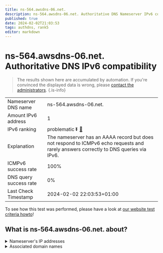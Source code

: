 ```yaml
---
title: ns-564.awsdns-06.net.
description: ns-564.awsdns-06.net. Authoritative DNS Nameserver IPv6 compatibility
published: true
date: 2024-02-02T21:03:53
tags: authdns, rank5
editor: markdown
---
```


# ns-564.awsdns-06.net. Authoritative DNS IPv6 compatibility

> The results shown here are accumulated by automation. If you're convinced the displayed data is wrong, please [contact the administrators](/howto/chat). 
{.is-info}




|   |   |
| - | - |
| Nameserver DNS name | ns-564.awsdns-06.net.
| Amount IPv6 address | 1
| IPv6 ranking | problematic :arrow_double_down: [🔗](/howto/ranking) |
| Explanation | The nameserver has an AAAA record but does not respond to ICMPv6 echo requests and rarely answers correctly to DNS queries via IPv6. |
| ICMPv6 success rate | 100%|
| DNS query success rate | 0% |
| Last Check Timestamp | 2024-02-02 22:03:53+01:00 |

To see how this test was performed, please have a look at [our website test criteria howto](/howto/testcriteria/authdns)!


## What is ns-564.awsdns-06.net. about?




<details>
<summary>Nameserver's IP addresses</summary>

2600:9000:5302:3400::1

</details>



<details>
<summary>Associated domain names</summary>

www.berlitz.com

</details>
